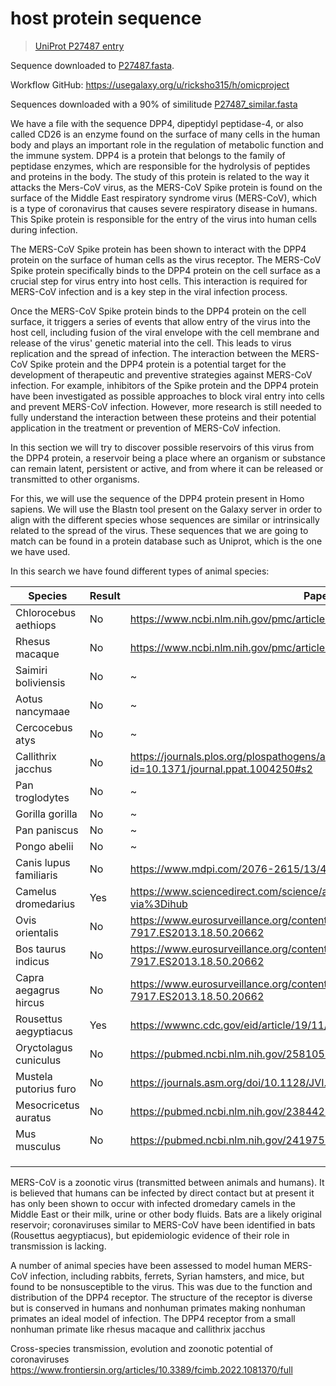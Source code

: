 # host protein sequence

> [UniProt P27487 entry](https://www.uniprot.org/uniprotkb/P27487/entry)

Sequence downloaded to [P27487.fasta](./P27487.fasta).

Workflow GitHub: https://usegalaxy.org/u/ricksho315/h/omicproject

Sequences downloaded with a 90% of similitude [P27487_similar.fasta](./P27487_similar.fasta)

We have a file with the sequence DPP4, dipeptidyl peptidase-4, or also called CD26 is an enzyme found on the surface of many cells in the human body and plays an important role in the regulation of metabolic function and the immune system. DPP4 is a protein that belongs to the family of peptidase enzymes, which are responsible for the hydrolysis of peptides and proteins in the body.
The study of this protein is related to the way it attacks the Mers-CoV virus, as the MERS-CoV Spike protein is found on the surface of the Middle East respiratory syndrome virus (MERS-CoV), which is a type of coronavirus that causes severe respiratory disease in humans. This Spike protein is responsible for the entry of the virus into human cells during infection.

The MERS-CoV Spike protein has been shown to interact with the DPP4 protein on the surface of human cells as the virus receptor. The MERS-CoV Spike protein specifically binds to the DPP4 protein on the cell surface as a crucial step for virus entry into host cells. This interaction is required for MERS-CoV infection and is a key step in the viral infection process.

Once the MERS-CoV Spike protein binds to the DPP4 protein on the cell surface, it triggers a series of events that allow entry of the virus into the host cell, including fusion of the viral envelope with the cell membrane and release of the virus' genetic material into the cell. This leads to virus replication and the spread of infection.
The interaction between the MERS-CoV Spike protein and the DPP4 protein is a potential target for the development of therapeutic and preventive strategies against MERS-CoV infection. For example, inhibitors of the Spike protein and the DPP4 protein have been investigated as possible approaches to block viral entry into cells and prevent MERS-CoV infection. However, more research is still needed to fully understand the interaction between these proteins and their potential application in the treatment or prevention of MERS-CoV infection.

In this section we will try to discover possible reservoirs of this virus from the DPP4 protein, a reservoir being a place where an organism or substance can remain latent, persistent or active, and from where it can be released or transmitted to other organisms.

For this, we will use the sequence of the DPP4 protein present in Homo sapiens. We will use the Blastn tool present on the Galaxy server in order to align with the different species whose sequences are similar or intrinsically related to the spread of the virus. These sequences that we are going to match can be found in a protein database such as Uniprot, which is the one we have used.

In this search we have found different types of animal species:

| Species               | Result | Paper                                                                                               |
| --------------------- | ------ | --------------------------------------------------------------------------------------------------- |
| Chlorocebus aethiops  | No     | https://www.ncbi.nlm.nih.gov/pmc/articles/PMC7706928/                                               |
| Rhesus macaque        | No     | https://www.ncbi.nlm.nih.gov/pmc/articles/PMC7107340/                                               | 
| Saimiri boliviensis   | No     | \~                                                                                                  |
| Aotus nancymaae       | No     | \~                                                                                                  |
| Cercocebus atys       | No     | \~                                                                                                  |
| Callithrix jacchus    | No     | https://journals.plos.org/plospathogens/article?id=10.1371/journal.ppat.1004250#s2                  |
| Pan troglodytes       | No     | \~                                                                                                  |
| Gorilla gorilla       | No     | \~                                                                                                  |
| Pan paniscus          | No     | \~                                                                                                  |
| Pongo abelii          | No     | \~                                                                                                  |
| Canis lupus familiaris| No     | https://www.mdpi.com/2076-2615/13/4/624                                                             |
| Camelus dromedarius   | Yes    | https://www.sciencedirect.com/science/article/abs/pii/S2213260014701584?via%3Dihub                  |
| Ovis orientalis       | No     | https://www.eurosurveillance.org/content/10.2807/1560-7917.ES2013.18.50.20662                       |
| Bos taurus indicus    | No     | https://www.eurosurveillance.org/content/10.2807/1560-7917.ES2013.18.50.20662                       |
| Capra aegagrus hircus | No     | https://www.eurosurveillance.org/content/10.2807/1560-7917.ES2013.18.50.20662                       |
| Rousettus aegyptiacus | Yes    | https://wwwnc.cdc.gov/eid/article/19/11/13-1172_article | https://pubmed.ncbi.nlm.nih.gov/25114257/ |
| Oryctolagus cuniculus | No     | https://pubmed.ncbi.nlm.nih.gov/25810539/                                                           |
| Mustela putorius furo | No     | https://journals.asm.org/doi/10.1128/JVI.02935-13                                                   |
| Mesocricetus auratus  | No     | https://pubmed.ncbi.nlm.nih.gov/23844250/                                                           |
| Mus musculus          | No     | https://pubmed.ncbi.nlm.nih.gov/24197535/                                                           |
|                       |        |                                                                                                     |
|                       |        |                                                                                                     |
|                       |        |                                                                                                     |
MERS-CoV is a zoonotic virus (transmitted between animals and humans). It is believed that humans can be infected by direct contact but at present it has only been shown to occur  with infected dromedary camels in the Middle East or their milk, urine or other body fluids.  Bats are a likely original reservoir; coronaviruses similar to MERS-CoV have been identified in bats (Rousettus aegyptiacus), but epidemiologic evidence of their role in transmission is lacking.

A number of animal species have been assessed to model human MERS-CoV infection, including rabbits, ferrets, Syrian hamsters, and mice, but found to be nonsusceptible to the virus. This was due to the function and distribution of the DPP4 receptor. The structure of the receptor is diverse but is conserved in humans and nonhuman primates making nonhuman primates an ideal model of infection. The DPP4 receptor from a small nonhuman primate like rhesus macaque and callithrix jacchus

Cross-species transmission, evolution and zoonotic potential of coronaviruses https://www.frontiersin.org/articles/10.3389/fcimb.2022.1081370/full
